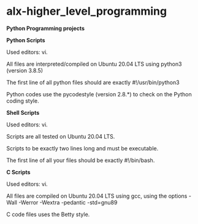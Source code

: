 # alx-higher_level_programming
**Python Programming projects**

**Python Scripts**

Used editors: vi.

All files are interpreted/compiled on Ubuntu 20.04 LTS using python3 (version 3.8.5)

The first line of all python files should are exactly #!/usr/bin/python3

Python codes use the pycodestyle (version 2.8.*) to check on the Python coding style.

**Shell Scripts**

Used editors: vi.

Scripts are all tested on Ubuntu 20.04 LTS.

Scripts to be exactly two lines long and must be executable.

The first line of all your files should be exactly #!/bin/bash.

**C Scripts**

Used editors: vi.

All files are compiled on Ubuntu 20.04 LTS using gcc, using the options -Wall -Werror -Wextra -pedantic -std=gnu89

C code files uses the Betty style. 

